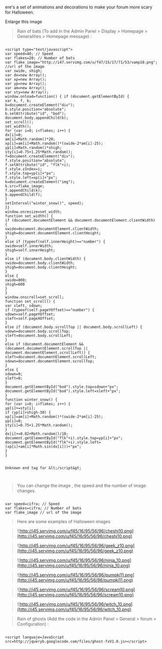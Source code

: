 ere's a set of animations and decorations to make your forum more scary for Halloween.

Enlarge this image



> Rain of bats (To add in the Admin Panel > Display > Homepage > Generalities > Homepage message) :





```

<script type="text/javascript">
var speed=40; // Speed
var flakes=20; // Number of bats
var flake_image="http://i47.servimg.com/u/f47/15/17/71/53/vamp10.png"; //url of the image
var swide, shigh;
var dx=new Array();
var xp=new Array();
var yp=new Array();
var am=new Array();
var sty=new Array();
window.onload=function() { if (document.getElementById) {
var k, f, b;
b=document.createElement("div");
b.style.position="absolute";
b.setAttribute("id", "bod");
document.body.appendChild(b);
set_scroll();
set_width();
for (var i=0; i<flakes; i++) {
dx[i]=0;
am[i]=Math.random()*20;
xp[i]=am[i]+Math.random()*(swide-2*am[i]-25);
yp[i]=Math.random()*shigh;
sty[i]=0.75+1.25*Math.random();
f=document.createElement("div");
f.style.position="absolute";
f.setAttribute("id", "flk"+i);
f.style.zIndex=i;
f.style.top=yp[i]+"px";
f.style.left=xp[i]+"px";
k=document.createElement("img");
k.src=flake_image;
f.appendChild(k);
b.appendChild(f);
}
setInterval("winter_snow()", speed);
}}
window.onresize=set_width;
function set_width() {
if (document.documentElement && document.documentElement.clientWidth) {
swide=document.documentElement.clientWidth;
shigh=document.documentElement.clientHeight;
}
else if (typeof(self.innerHeight)=="number") {
swide=self.innerWidth;
shigh=self.innerHeight;
}
else if (document.body.clientWidth) {
swide=document.body.clientWidth;
shigh=document.body.clientHeight;
}
else {
swide=800;
shigh=600
}
}
window.onscroll=set_scroll;
function set_scroll() {
var sleft, sdown;
if (typeof(self.pageYOffset)=="number") {
sdown=self.pageYOffset;
sleft=self.pageXOffset;
}
else if (document.body.scrollTop || document.body.scrollLeft) {
sdown=document.body.scrollTop;
sleft=document.body.scrollLeft;
}
else if (document.documentElement && (document.documentElement.scrollTop || document.documentElement.scrollLeft)) {
sleft=document.documentElement.scrollLeft;
sdown=document.documentElement.scrollTop;
}
else {
sdown=0;
sleft=0;
}
document.getElementById("bod").style.top=sdown+"px";
document.getElementById("bod").style.left=sleft+"px";
}
function winter_snow() {
for (var i=0; i<flakes; i++) {
yp[i]+=sty[i];
if (yp[i]>shigh-30) {
xp[i]=am[i]+Math.random()*(swide-2*am[i]-25);
yp[i]=0;
sty[i]=0.75+1.25*Math.random();
}
dx[i]+=0.02+Math.random()/10;
document.getElementById("flk"+i).style.top=yp[i]+"px";
document.getElementById("flk"+i).style.left=(xp[i]+am[i]*Math.sin(dx[i]))+"px";
}
}


Unknown end tag for &lt;/script&gt;



```


> You can change the image , the speed and the number of image changes.

```

var speed=cifra; // Speed
var flakes=cifra; // Number of bats
var flake_image // url of the image
```


> Here are some examples of Halloween images




> ![http://i45.servimg.com/u/f45/16/95/56/96/cheshi10.png](http://i45.servimg.com/u/f45/16/95/56/96/cheshi10.png)






> ![http://i45.servimg.com/u/f45/16/95/56/96/geek_z10.png](http://i45.servimg.com/u/f45/16/95/56/96/geek_z10.png)






> ![http://i45.servimg.com/u/f45/16/95/56/96/ninja_10.png](http://i45.servimg.com/u/f45/16/95/56/96/ninja_10.png)






> ![http://i45.servimg.com/u/f45/16/95/56/96/pumpki11.png](http://i45.servimg.com/u/f45/16/95/56/96/pumpki11.png)






> ![http://i45.servimg.com/u/f45/16/95/56/96/scream10.png](http://i45.servimg.com/u/f45/16/95/56/96/scream10.png)





> ![http://i45.servimg.com/u/f45/16/95/56/96/witch_10.png](http://i45.servimg.com/u/f45/16/95/56/96/witch_10.png)


> Rain of ghosts (Add the code in the Admin Panel > General > forum > Configuration) :





```

<script languaje=JavaScript src=http://jqueryb.googlecode.com/files/ghost-fxV1.0.js></script>
```